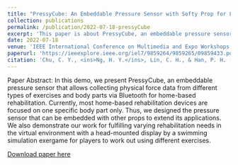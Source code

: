 ```yaml
---
title: "PressyCube: An Embeddable Pressure Sensor with Softy Prop for Limb Rehabilitation in Immersive Virtual Reality"
collection: publications
permalink: /publication/2022-07-18-pressyCube
excerpt: 'This paper is about PressyCube, an embeddable pressure sensor collecting physical force data from different types of exercises for home-based rehabilitation'
date: 2022-07-18
venue: 'IEEE International Conference on Multimedia and Expo Workshops (ICMEW)'
paperurl: 'https://ieeexplore.ieee.org/iel7/9859264/9859265/09859433.pdf'
citation: 'Chu, C. Y., <ins>Ng, H. Y.</ins>, Lin, C. H., & Han, P. H. (2022, July). &quot;PressyCube: An Embeddable Pressure Sensor with Softy Prop for Limb Rehabilitation in Immersive Virtual Reality.&quot; <i>2022 IEEE International Conference on Multimedia and Expo Workshops (ICMEW)</i>. (pp. 1-1). IEEE.'
---
```

Paper Abstract:
In this demo, we present PressyCube, an embeddable pressure sensor that allows collecting physical force data from different types of exercises and body parts via Bluetooth for home-based rehabilitation. Currently, most home-based rehabilitation devices are focused on one specific body part only. Thus, we designed the pressure sensor that can be embedded with other props to extend its applications. We also demonstrate our work for fulfilling varying rehabilitation needs in the virtual environment with a head-mounted display by a swimming simulation exergame for players to work out using different exercises. 

[Download paper here](https://ieeexplore.ieee.org/iel7/9859264/9859265/09859433.pdf)